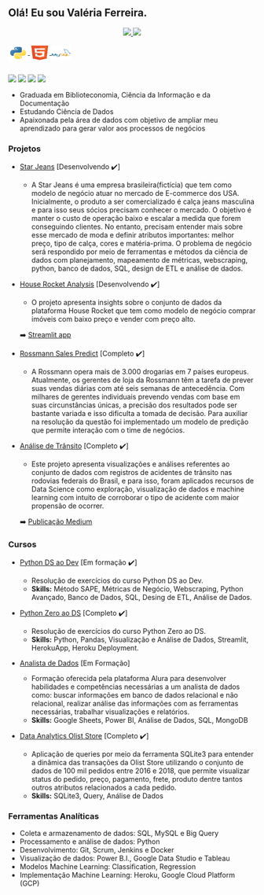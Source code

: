 ## Olá! Eu sou Valéria Ferreira.

<div align="center">
  <a href="https://github.com/ValFerreiraAlv">
  <img height="180em" src="https://github-readme-stats.vercel.app/api?username=ValFerreiraAlv&show_icons=true&theme=dark&include_all_commits=true&count_private=true"/>
  <img height="180em" src="https://github-readme-stats.vercel.app/api/top-langs/?username=ValFerreiraAlv&layout=compact&langs_count=7&theme=dark"/>
</div>
<div style="display: inline_block"><br>
<img align="center" alt="Vaf-Python" height="30" width="40" src="https://raw.githubusercontent.com/devicons/devicon/master/icons/python/python-original.svg">
<img align="center" alt="Vaf-HTML" height="30" width="40" src="https://raw.githubusercontent.com/devicons/devicon/master/icons/html5/html5-original.svg">
<img align="center" alt="Vaf-MySQL" height="30" width="40" src="https://raw.githubusercontent.com/devicons/devicon/master/icons/mysql/mysql-original-wordmark.svg">
</div>

  ##
  
<div> 
  <a href="https://www.linkedin.com/in/valéria-ferreiraalv" target="_blank"><img src="https://img.shields.io/badge/-LinkedIn-%230077B5?style=for-the-badge&logo=linkedin&logoColor=white" target="_blank"></a> 
  <a href="https://medium.com/@valeria.alvferreira" target="_blank"><img src="https://img.shields.io/badge/Medium-12100E?style=for-the-badge&logo=medium&logoColor=white"></a>
  <a href = "mailto:valeria.alvferreira@gmail.com"><img src="https://img.shields.io/badge/-Gmail-%23333?style=for-the-badge&logo=gmail&logoColor=white" target="_blank"></a>
  <a href="https://twitter.com/vallferre" target="_blank"><img src="https://img.shields.io/badge/Twitter-1DA1F2?style=for-the-badge&logo=twitter&logoColor=white"></a>
 </div> 

 
 
  - Graduada em Biblioteconomia, Ciência da Informação e da Documentação
  - Estudando Ciência de Dados
  - Apaixonada pela área de dados com objetivo de ampliar meu aprendizado para gerar valor aos processos de negócios
  
  ### Projetos
  
   - [Star Jeans](https://github.com/valferreiraalv/star_jeans) [Desenvolvendo ✔️]
      - A Star Jeans é uma empresa brasileira(fictícia) que tem como modelo de negócio atuar no mercado de E-commerce dos USA. Inicialmente, o produto a ser comercializado é calça jeans masculina e para isso seus sócios precisam conhecer o mercado. O objetivo é manter o custo de operação baixo e escalar a medida que forem conseguindo clientes. No entanto, precisam entender mais sobre esse mercado de moda e definir atributos importantes: melhor preço, tipo de calça, cores e matéria-prima. O problema de negócio será respondido por meio de ferramentas e métodos da ciência de dados com planejamento, mapeamento de métricas, webscraping, python, banco de dados, SQL, design de ETL e análise de dados. 
      
   - [House Rocket Analysis](https://github.com/valferreiraalv/house_rocket_analysis) [Desenvolvendo ✔️]
      - O projeto apresenta insights sobre o conjunto de dados da plataforma House Rocket que tem como modelo de negócio comprar imóveis com baixo preço e vender com preço alto. 
  
     ➡️ [Streamlit app](https://analysis-house-stream.herokuapp.com/)
  
  - [Rossmann Sales Predict](https://github.com/valferreiraalv/rossmann_sales_predict) [Completo ✔️]
    - A Rossmann opera mais de 3.000 drogarias em 7 países europeus. Atualmente, os gerentes de loja da Rossmann têm a tarefa de prever suas vendas diárias com até     seis semanas de antecedência. Com milhares de gerentes individuais prevendo vendas com base em suas circunstâncias únicas, a precisão dos resultados pode ser bastante variada e isso dificulta a tomada de decisão. Para auxiliar na resolução da questão foi implementado um modelo de predição que permite interação com o time de negócios. 
  
  - [Análise de Trânsito](https://github.com/valferreiraalv/acidentes-transito) [Completo ✔️]
    - Este projeto apresenta visualizações e análises referentes ao conjunto de dados com registros de acidentes de trânsito nas rodovias federais do Brasil, e 
      para isso, foram aplicados recursos de Data Science como exploração, visualização de dados e machine learning com intuito de corroborar o tipo de acidente 
      com maior propensão de ocorrer.
  
    ➡️ [Publicação Medium](https://medium.com/@valeria.alvferreira/acidentes-de-tr%C3%A2nsito-nas-rodovias-brasileiras-um-estudo-sobre-o-ano-de-2020-6a17aebdf742)
  
  ### Cursos
  - [Python DS ao Dev](https://github.com/valferreiraalv/python_ds_ao_dev) [Em formação ✔️]
    - Resolução de exercícios do curso Python DS ao Dev. 
    - <b>Skills:</b> Método SAPE, Métricas de Negócio, Webscraping, Python Avançado, Banco de Dados, SQL, Desing de ETL, Análise de Dados.
  
  - [Python Zero ao DS](https://github.com/valferreiraalv/house_rocket) [Completo ✔️]
    - Resolução de exercícios do curso Python Zero ao DS. 
    - <b>Skills:</b> Python, Pandas, Visualização e Análise de Dados, Streamlit, HerokuApp, Heroku Deployment.
  
  - [Analista de Dados](https://github.com/valferreiraalv/analista_de_dados) [Em Formação]
    - Formação oferecida pela plataforma Alura para desenvolver habilidades e competências necessárias a um analista de dados como: buscar informações em banco 
      de dados relacional e não relacional, realizar análise das informações com as ferramentas necessárias, trabalhar visualizações e relatórios.
    - <b>Skills:</b> Google Sheets, Power BI, Análise de Dados, SQL, MongoDB
  
  - [Data Analytics Olist Store](https://github.com/valferreiraalv/data_analytics_olist_store) [Completo ✔️]
    - Aplicação de queries por meio da ferramenta SQLite3 para entender a dinâmica das transações da Olist Store utilizando o conjunto de dados  de 100 mil 
      pedidos entre 2016 e 2018, que permite visualizar status do pedido, preço, pagamento, frete, produto dentre tantos outros atributos relacionados a cada 
      pedido. 
    - <b>Skills:</b> SQLite3, Query, Análise de Dados 
  
 
### Ferramentas Analíticas
  
- Coleta e armazenamento de dados: SQL, MySQL e Big Query
- Processamento e análise de dados: Python
- Desenvolvimento: Git, Scrum, Jenkins e Docker 
- Visualização de dados: Power B.I., Google Data Studio e Tableau
- Modelos Machine Learning: Classification, Regression
- Implementação Machine Learning: Heroku, Google Cloud Platform (GCP) 
